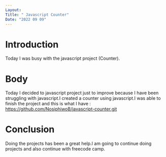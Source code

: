 ```yaml
---
Layout:
Title: " Javascript Counter"
Date: "2022 09 09"
---
```


# Introduction
Today I was busy with the javascript project (Counter).

# Body
Today I decided to javascript project just to improve because I have been struggling with javascript.I created  a counter using javascript.I was able to finish the project and this is what I have : https://github.com/NosiphiwoB/javascript-counter.git 

# Conclusion
Doing the projects has been a great help.I am going to continue doing projects and also continue with freecode camp.
